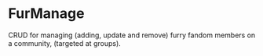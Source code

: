 # FurManage
CRUD for managing (adding, update and remove) furry fandom members
on a community, (targeted at groups).
